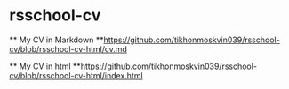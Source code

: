# rsschool-cv

** My CV in Markdown **https://github.com/tikhonmoskvin039/rsschool-cv/blob/rsschool-cv-html/cv.md

** My CV in html **https://github.com/tikhonmoskvin039/rsschool-cv/blob/rsschool-cv-html/index.html
